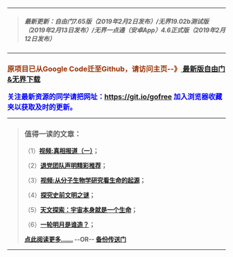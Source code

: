***
>##### 最新更新：自由门7.65版（2019年2月2日发布）/无界19.02b测试版（2019年2月13日发布）/无界一点通（安卓App）4.6正式版（2019年2月12日发布）
***

<h3><font color="#993300"> 原项目已从Google Code迁至Github，请访问主页--》<a href="https://github.com/sglfree/freesky/wiki/%E8%87%AA%E7%94%B1%E9%97%A8%E6%9C%80%E6%96%B0%E7%89%88%E4%B8%8B%E8%BD%BD-%E6%97%A0%E7%95%8C%E6%B5%8F%E8%A7%88%E6%9C%80%E6%96%B0%E6%AD%A3%E5%BC%8F%E7%89%88%E4%B8%8B%E8%BD%BD-%E7%BF%BB%E5%A2%99%E8%BD%AF%E4%BB%B6%E4%B8%8B%E8%BD%BD" target="_blank"> 最新版自由门&无界下载</a></font></h3>

<font color="blue" size="3"><strong>关注最新资源的同学请把网址：<font color="#993300"><a href="https://git.io/gofree" target="_blank">https://git.io/gofree</a> </font>加入浏览器收藏夹以获取及时的更新。</strong></font>

***
>###  值得一读的文章：
> <p>（1）<strong><a href="https://d30d9u8p773lrn.cloudfront.net/forum.php?i=b1" target="_blank">视频:真相报道（一）</a>；</strong></p>
> <p>（2）<strong><a href="https://d30d9u8p773lrn.cloudfront.net/forum.php?i=b2" target="_blank">退党团队声明精彩推荐</a>；</strong></p>
> <p>（3）<strong><a href="https://d30d9u8p773lrn.cloudfront.net/forum.php?i=b3" target="_blank">视频:从分子生物学研究看生命的起源</a>；</strong></p>
> <p>（4）<strong><a href="https://d30d9u8p773lrn.cloudfront.net/forum.php?i=b4" target="_blank">探究史前文明之谜</a>；</strong></p>
> <p>（5）<strong><a href="https://d30d9u8p773lrn.cloudfront.net/forum.php?i=b5" target="_blank">天文探索：宇宙本身就是一个生命</a>；</strong></p>
> <p>（6）<strong><a href="https://d30d9u8p773lrn.cloudfront.net/forum.php?i=b6" target="_blank">一轮明月是谁造？</a>；</strong></p>
> <p><strong><a href="https://d30d9u8p773lrn.cloudfront.net/forum.php?i=b7" target="_blank">点此阅读更多……</a> --OR-- <a href="http://go2.s3cdn.cofeed.win/index.html?i=b7https://s3.amazonaws.comtest/freeskya/index.html?i=b7http://cbi.gofreez.aocool.mentest/forum.php?i=b7" target="_blank">备份传送门</a></strong></p>
***
